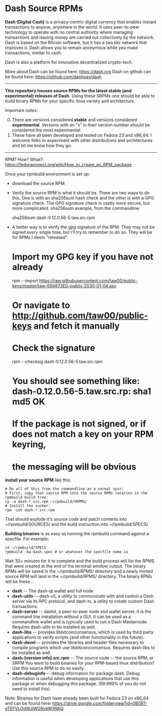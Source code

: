 # Dash Source RPMs

**Dash (Digital Cash)** is a privacy-centric digital currency that
enables instant transactions to anyone, anywhere in the world. It uses
peer-to-peer technology to operate with no central authority where
managing transactions and issuing money are carried out collectively
by the network. Dash is based on the Bitcoin software, but it has a
two tier network that improves it. Dash allows you to remain anonymous
while you make transactions, similar to cash.

Dash is also a platform for innovative decentralized crypto-tech.

More about Dash can be found here: https://dash.org
Dash on github can be found here: https://github.com/dashpay/dash

----

**This repository houses source RPMs for the latest stable (and experimental) releases of Dash.** Using these SRPMs one should be able to build binary RPMs for your specific linux variety and architecture.

Important notes:

0. There are versions considered **stable** and versions considered **experimental**. Versions with an "x" in their version number should be considered the most experimental.
0. These have all been developed and tested on Fedora 23 and x86_64. I welcome folks to experiment with other distributions and architectures and let me know how they go.

----

RPM? How? What?: https://fedoraproject.org/wiki/How_to_create_an_RPM_package

Once your rpmbuild environment is set up:

* download the source RPM.
* Verify the source RPM is what it should be. There are two ways to do this. One is with an sha256sum hash check and the other is with a GPG signature check. The GPG signature check is vastly more secure, but more complicated.
sha256sum example, from the commandline:


    sha256sum dash-0.12.0.56-5.taw.src.rpm

* A better way is to verify the gpg signature of the RPM. They may not be signed every single time, but I'll try to remember to do so. They will be for RPMs I deem "released".


    # Import my GPG key if you have not already
    rpm --import https://raw.githubusercontent.com/taw00/public-keys/master/taw-694673ED-public-2030-01-04.asc
    # Or navigate to http://github.com/taw00/public-keys and fetch it manually

    # Check the signature
    rpm --checksig dash-0.12.0.56-5.taw.src.rpm
    # You should see something like: dash-0.12.0.56-5.taw.src.rp: sha1 md5 OK

    # If the package is not signed, or if does not match a key on your RPM keyring,
    # the messaging will be obvious


**install your source RPM** like this:

    # Do all of this from the commandline as a normal user:
    # First, copy that source RPM into the source RPMs location in the rpmbuild build tree:
    cp -a dash-*.src.rpm ~/rpmbuild/SRPMS/
    # Install the sucker:
    rpm -ivh dash-*.src.rpm

That should explode it's source code and patch contents into ~/rpmbuild/SOURCES/ and the build instruction into ~/rpmbuild/SPECS/.

**Building binaries** is as easy as running the rpmbuild command against a specfile. For example:

    cd ~/rpmbuild/SPECS
    rpmbuild -ba dash.spec # or whatever the specfile name is

Wait 30+ minutes for it to complete and the build process will list the RPMS that were created at the end of the terminal window output. The binary RPMs will be saved in the _~/rpmbuild/RPMS/_ directory and a newly minted source RPM will land in the _~/rpmbuild/RPMS/_ directory. The binary RPMs will be these...

* **dash** -- The dash-qt wallet and full node
* **dash-utils** -- dash-cli, a utility to communicate with and control a Dash server via its RPC protocol, and dash-tx, a utility to create custom Dash transactions.
* **dash-server** -- dashd, a peer-to-peer node and wallet server. It is the command line installation without a GUI.  It can be used as a commandline wallet and is typically used to run a Dash Masternode. Requires dash-utils to be installed as well.
* **dash-libs** -- provides libbitcoinconsensus, which is used by third party applications to verify scripts (and other functionality in the future).
* **dash-devel** -- provides the libraries and header files necessary to compile programs which use libbitcoinconsensus. Requires dash-libs to be installed as well.
* **dash-[version info].src.rpm** -- The source code -- the source RPM, or SRPM
You want to build binaries for your RPM-based linux distribution? Use this source RPM to do so easily.
* **dash-debuginfo** -- debug information for package dash. Debug information is useful when developing applications that use this package or when debugging this package.
(99.999% of you do not need to install this)


Note: Binaries for Dash have already been built for Fedora 23 on x86_64 and can be found here: https://drive.google.com/folderview?id=0B0BT-eTEFVLOdWJjWGRybW1tMjQ
